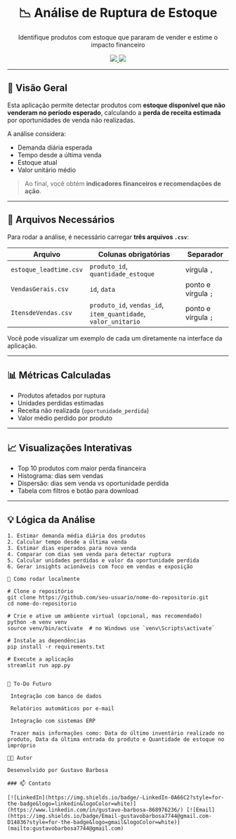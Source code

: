 <h1 align="center">📉 Análise de Ruptura de Estoque</h1>
<p align="center">Identifique produtos com estoque que pararam de vender e estime o impacto financeiro</p>

<p align="center">
  <a href="https://rupturas-wlmrhploartgj9bp529dyo.streamlit.app/" target="_blank">
    <img src="https://img.shields.io/badge/Ver App Online-Streamlit-FF4B4B?style=for-the-badge&logo=streamlit&logoColor=white"/>
  </a>
  <a href="https://www.linkedin.com/in/gustavo-barbosa-868976236/" target="_blank">
    <img src="https://img.shields.io/badge/Autor-Gustavo Barbosa-0A66C2?style=for-the-badge&logo=linkedin&logoColor=white"/>
  </a>
</p>

---

## 🧠 Visão Geral

Esta aplicação permite detectar produtos com **estoque disponível que não venderam no período esperado**, calculando a **perda de receita estimada** por oportunidades de venda não realizadas.

A análise considera:

- Demanda diária esperada
- Tempo desde a última venda
- Estoque atual
- Valor unitário médio

> Ao final, você obtém **indicadores financeiros e recomendações de ação**.

---

## 📁 Arquivos Necessários

Para rodar a análise, é necessário carregar **três arquivos `.csv`**:

| Arquivo | Colunas obrigatórias | Separador |
|--------|----------------------|-----------|
| `estoque_leadtime.csv` | `produto_id`, `quantidade_estoque` | vírgula `,` |
| `VendasGerais.csv` | `id`, `data` | ponto e vírgula `;` |
| `ItensdeVendas.csv` | `produto_id`, `vendas_id`, `item_quantidade`, `valor_unitario` | ponto e vírgula `;` |

Você pode visualizar um exemplo de cada um diretamente na interface da aplicação.

---

## 📊 Métricas Calculadas

- Produtos afetados por ruptura
- Unidades perdidas estimadas
- Receita não realizada (`oportunidade_perdida`)
- Valor médio perdido por produto

---

## 📈 Visualizações Interativas

- Top 10 produtos com maior perda financeira
- Histograma: dias sem vendas
- Dispersão: dias sem venda vs oportunidade perdida
- Tabela com filtros e botão para download

---

## 💡 Lógica da Análise

```text
1. Estimar demanda média diária dos produtos
2. Calcular tempo desde a última venda
3. Estimar dias esperados para nova venda
4. Comparar com dias sem venda para detectar ruptura
5. Calcular unidades perdidas e valor da oportunidade perdida
6. Gerar insights acionáveis com foco em vendas e exposição

🧾 Como rodar localmente

# Clone o repositório
git clone https://github.com/seu-usuario/nome-do-repositorio.git
cd nome-do-repositorio

# Crie e ative um ambiente virtual (opcional, mas recomendado)
python -m venv venv
source venv/bin/activate  # no Windows use `venv\Scripts\activate`

# Instale as dependências
pip install -r requirements.txt

# Execute a aplicação
streamlit run app.py


📌 To-Do Futuro

 Integração com banco de dados

 Relatórios automáticos por e-mail

 Integração com sistemas ERP

 Trazer mais informações como: Data do último inventário realizado no produto, Data da última entrada do produto e Quantidade de estoque no impróprio

🧑‍💻 Autor

Desenvolvido por Gustavo Barbosa

### 📫 Contato

[![LinkedIn](https://img.shields.io/badge/-LinkedIn-0A66C2?style=for-the-badge&logo=linkedin&logoColor=white)](https://www.linkedin.com/in/gustavo-barbosa-868976236/) [![Email](https://img.shields.io/badge/Email-gustavobarbosa7744@gmail.com-D14836?style=for-the-badge&logo=gmail&logoColor=white)](mailto:gustavobarbosa7744@gmail.com)
